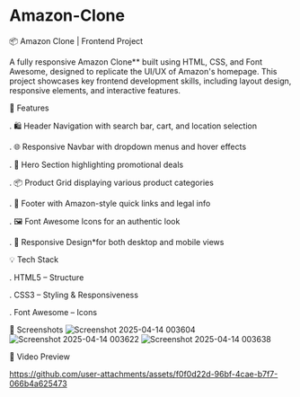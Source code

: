 # Amazon-Clone
 📦 Amazon Clone | Frontend Project

A fully responsive Amazon Clone** built using HTML, CSS, and Font Awesome, designed to replicate the UI/UX of Amazon's homepage. This project showcases key frontend development skills, including layout design, responsive elements, and interactive features.

 🚀 Features

. 🛍️ Header Navigation with search bar, cart, and location selection

. 🌐 Responsive Navbar with dropdown menus and hover effects

. 🎯 Hero Section highlighting promotional deals

. 📦 Product Grid displaying various product categories

. 📁 Footer with Amazon-style quick links and legal info

. 🖼️ Font Awesome Icons for an authentic look

. 📱 Responsive Design*for both desktop and mobile views

 💡 Tech Stack

. HTML5  – Structure

. CSS3 – Styling & Responsiveness

. Font Awesome – Icons

📸 Screenshots
![Screenshot 2025-04-14 003604](https://github.com/user-attachments/assets/ef7476f4-2133-493a-af03-c227ae1fb602)
![Screenshot 2025-04-14 003622](https://github.com/user-attachments/assets/7ff742e1-cc30-45d1-91c1-312081d710c7)
![Screenshot 2025-04-14 003638](https://github.com/user-attachments/assets/5a0397ff-4e44-4287-bc62-3ec05badfad4)

🎥 Video Preview

https://github.com/user-attachments/assets/f0f0d22d-96bf-4cae-b7f7-066b4a625473





